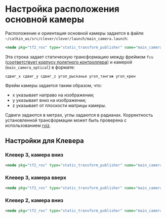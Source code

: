 # Настройка расположения основной камеры

Расположение и ориентация основной камеры задается в файле `~/catkin_ws/src/clever/clever/launch/main_camera.launch`:

```xml
<node pkg="tf2_ros" type="static_transform_publisher" name="main_camera_frame" args="0 0 -0.07 -1.5707963 0 3.1415926 fcu main_camera_optical"/>
```

Эта строка задает статическую трансформацию между фреймом `fcu` ([соответствует корпусу полетного контроллера](/docs/frames.md)) и камерой (`main_camera_optical`) в формате:

```
сдвиг_x сдвиг_y сдвиг_z угол_рысканье угол_тангаж угол_крен
```

Фрейм камеры задается таким образом, что:
* x указывает направо на изображении;
* y указывает вниз на изображении;
* z указывает от плоскости матрицы камеры.

Сдвиги задаются в метрах, углы задаются в радианах. Корректность установленной трансформации может быть проверена с использованием [rviz](/docs/rviz.md).

## Настройки для Клевера

### Клевер 3, камера вниз

```xml
<node pkg="tf2_ros" type="static_transform_publisher" name="main_camera_frame" args="0.05 0 -0.07 1.5707963 0 3.1415926 fcu main_camera_optical"/>
```

### Клевер 3, камера вверх

```xml
<node pkg="tf2_ros" type="static_transform_publisher" name="main_camera_frame" args="0.05 0 0.07 -1.5707963 0 0 fcu main_camera_optical"/>
```

### Клевер 2, камера вниз

```xml
<node pkg="tf2_ros" type="static_transform_publisher" name="main_camera_frame" args="0 0 -0.07 -1.5707963 0 3.1415926 fcu main_camera_optical"/>
```
